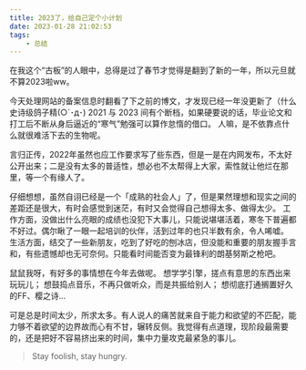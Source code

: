 ```yaml
---
title: 2023了，给自己定个小计划
date: 2023-01-28 21:02:53
tags:
	- 总结
---
```

在我这个“古板”的人眼中，总得是过了春节才觉得是翻到了新的一年，所以元旦就不算2023啦ww。

今天处理网站的备案信息时翻看了下之前的博文，才发现已经一年没更新了（什么史诗级鸽子精(○´･д･)
2021 与 2023 间有个断档，如果硬要说的话，毕业论文和打工后不断从身后逼近的“寒气”勉强可以算作怠惰的借口。
人嘛，是不依靠点什么就很难活下去的生物呢。

言归正传，2022年虽然也应工作要求写了些东西，但是一是在内网发布，不太好公开出来；二是没有太多的普适性，想必也不太帮得上大家，索性就让他烂在那里，等一个有缘人了。

仔细想想，虽然自诩已经是一个「成熟的社会人」了，但是果然理想和现实之间的差距还是很大，有时会感觉到迷茫，有时又会觉得自己想得太多、做得太少。
工作方面，没做出什么亮眼的成绩也没犯下大事儿，只能说堪堪活着，寒冬下普遍都不好过。偶尔瞅了一眼一起培训的伙伴，活到过年的也只半数有余，令人唏嘘。
生活方面，结交了一些新朋友，吃到了好吃的刨冰店，但没能和重要的朋友握手言和，有些遗憾却也无可奈何。只能看时间能否变为最锋利的朗基努斯之枪吧。

鼠鼠我呀，有好多的事情想在今年去做呢。
想学学引擎，搓点有意思的东西出来玩玩儿；
想鼓捣点音乐，不再只做听众，而是共振给别人；
想彻底打通搁置好久的FF、樱之诗...

可是总是时间太少，所求太多。有人说人的痛苦就来自于能力和欲望的不匹配，能力够不着欲望的边界故而心有不甘，辗转反侧。我觉得有点道理，现阶段最需要的，还是把好不容易挤出来的时间，集中力量攻克最紧急的事儿。

> Stay foolish, stay hungry.